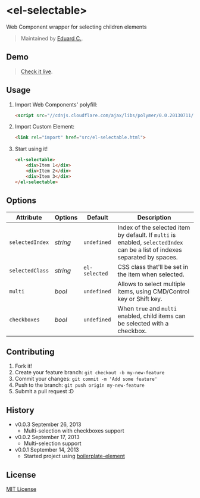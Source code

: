 # &lt;el-selectable&gt;

Web Component wrapper for selecting children elements


> Maintained by [Eduard C.](https://github.com/educastellano).

## Demo

> [Check it live](http://educastellano.github.io/el-selectable).

## Usage

1. Import Web Components' polyfill:

	```html
	<script src="//cdnjs.cloudflare.com/ajax/libs/polymer/0.0.20130711/polymer.min.js"></script>
	```

2. Import Custom Element:

	```html
	<link rel="import" href="src/el-selectable.html">
	```

3. Start using it!

	```html
	<el-selectable>
		<div>Item 1</div>
		<div>Item 2</div>
		<div>Item 3</div>
	</el-selectable>
	```

## Options

Attribute  			| Options                   | Default             | Description
---        			| ---                       | ---                 | ---
`selectedIndex`    | *string*                  | `undefined`               | Index of the selected item by default. If `multi` is enabled, `selectedIndex` can be a list of indexes separated by spaces.
`selectedClass`      			| *string*  	   | `el-selected`               | CSS class that'll be set in the item when selected.
`multi`   | *bool*                     | `undefined`               | Allows to select multiple items, using CMD/Control key or Shift key.
`checkboxes`   | *bool*                     | `undefined`               | When `true` and `multi` enabled, child items can be selected with a checkbox.


## Contributing

1. Fork it!
2. Create your feature branch: `git checkout -b my-new-feature`
3. Commit your changes: `git commit -m 'Add some feature'`
4. Push to the branch: `git push origin my-new-feature`
5. Submit a pull request :D

## History

* v0.0.3 September 26, 2013
	* Multi-selection with checkboxes support
* v0.0.2 September 17, 2013
	* Multi-selection support
* v0.0.1 September 14, 2013
	* Started project using [boilerplate-element](https://github.com/customelements/boilerplate-element)

## License

[MIT License](http://opensource.org/licenses/MIT)